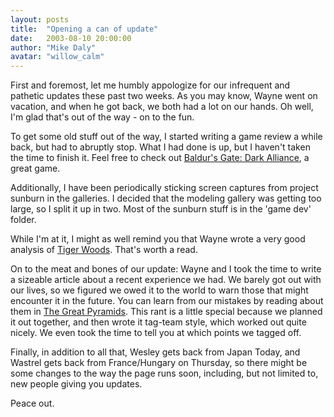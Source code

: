 ```yaml
---
layout: posts
title:  "Opening a can of update"
date:   2003-08-10 20:00:00
author: "Mike Daly"
avatar: "willow_calm"
---
```

First and foremost, let me humbly appologize for our infrequent and pathetic updates these past two weeks. As you may know, Wayne went on vacation, and when he got back, we both had a lot on our hands. Oh well, I'm glad that's out of the way - on to the fun.

 To get some old stuff out of the way, I started writing a game review a while back, but had to abruptly stop. What I had done is up, but I haven't taken the time to finish it. Feel free to check out [Baldur's Gate: Dark Alliance](/otc.html?view=specific&item=38), a great game.

 Additionally, I have been periodically sticking screen captures from project sunburn in the galleries. I decided that the modeling gallery was getting too large, so I split it up in two. Most of the sunburn stuff is in the 'game dev' folder.

 While I'm at it, I might as well remind you that Wayne wrote a very good analysis of [Tiger Woods](/otc.html?view=specific&item=39). That's worth a read.

 On to the meat and bones of our update: Wayne and I took the time to write a sizeable article about a recent experience we had. We barely got out with our lives, so we figured we owed it to the world to warn those that might encounter it in the future. You can learn from our mistakes by reading about them in [The Great Pyramids](/otc.html?view=specific&item=40). This rant is a little special because we planned it out together, and then wrote it tag-team style, which worked out quite nicely. We even took the time to tell you at which points we tagged off.

 Finally, in addition to all that, Wesley gets back from Japan Today, and Wastrel gets back from France/Hungary on Thursday, so there might be some changes to the way the page runs soon, including, but not limited to, new people giving you updates.

 Peace out.